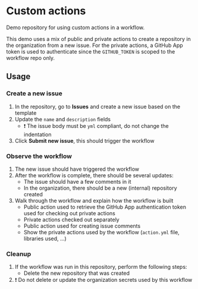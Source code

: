 # Custom actions

Demo repository for using custom actions in a workflow.

This demo uses a mix of public and private actions to create a repository in the organization from a new issue. For the private actions, a GitHub App token is used to authenticate since the `GITHUB_TOKEN` is scoped to the workflow repo only.

## Usage 

### Create a new issue

1. In the repository, go to **Issues** and create a new issue based on the template
1. Update the `name` and `description` fields
    - :exclamation: The issue body must be `yml` compliant, do not change the indentation 
1. Click **Submit new issue**, this should trigger the workflow

### Observe the workflow

1. The new issue should have triggered the workflow
1. After the workflow is complete, there should be several updates:
    - The issue should have a few comments in it
    - In the organization, there should be a new (internal) repository created
1. Walk through the workflow and explain how the workflow is built
    - Public action used to retrieve the GitHub App authentication token used for checking out private actions
    - Private actions checked out separately
    - Public action used for creating issue comments
    - Show the private actions used by the workflow (`action.yml` file, libraries used, ...)

### Cleanup

1. If the workflow was run in this repository, perform the following steps:
    - Delete the new repository that was created
1. :exclamation: Do not delete or update the organization secrets used by this workflow

